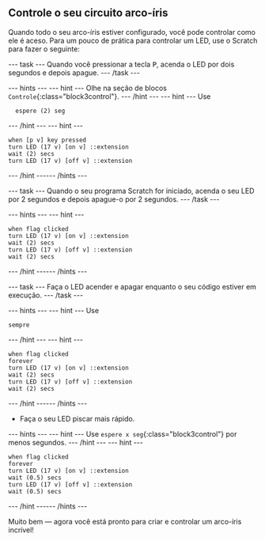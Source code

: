 ## Controle o seu circuito arco-íris

Quando todo o seu arco-íris estiver configurado, você pode controlar como ele é aceso. Para um pouco de prática para controlar um LED, use o Scratch para fazer o seguinte:

--- task --- Quando você pressionar a tecla <kbd>P</kbd>, acenda o LED por dois segundos e depois apague. --- /task ---

--- hints ---
 --- hint --- Olhe na seção de blocos `Controle`{:class="block3control"}.
--- /hint ---
 --- hint --- Use

```blocks3
  espere (2) seg
```

--- /hint --- --- hint ---

```blocks3
when [p v] key pressed
turn LED (17 v) [on v] ::extension
wait (2) secs
turn LED (17 v) [off v] ::extension
```

--- /hint ------ /hints ---

--- task --- Quando o seu programa Scratch for iniciado, acenda o seu LED por 2 segundos e depois apague-o por 2 segundos. --- /task ---

--- hints ---
 --- hint ---

```blocks3
when flag clicked
turn LED (17 v) [on v] ::extension
wait (2) secs
turn LED (17 v) [off v] ::extension
wait (2) secs
```

--- /hint ------ /hints ---

--- task --- Faça o LED acender e apagar enquanto o seu código estiver em execução. --- /task ---

--- hints ---
 --- hint --- Use

```blocks3
sempre
```

--- /hint --- --- hint ---

```blocks3
when flag clicked
forever
turn LED (17 v) [on v] ::extension
wait (2) secs
turn LED (17 v) [off v] ::extension
wait (2) secs
```

--- /hint ------ /hints ---

+ Faça o seu LED piscar mais rápido.

--- hints ---
 --- hint --- Use `espere x seg`{:class="block3control"} por menos segundos.
--- /hint ---
 --- hint ---

```blocks3
when flag clicked
forever
turn LED (17 v) [on v] ::extension
wait (0.5) secs
turn LED (17 v) [off v] ::extension
wait (0.5) secs
```

--- /hint ------ /hints ---

Muito bem — agora você está pronto para criar e controlar um arco-íris incrível!